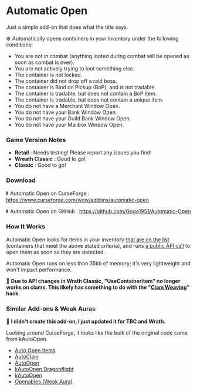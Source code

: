 # Automatic Open

Just a simple add-on that does what the title says.

⚙️ Automatically opens containers in your inventory under the following conditions:

- You are not in combat (anything looted during combat will be opened as soon as combat is over).
- You are not actively trying to loot something else.
- The container is not locked.
- The container did not drop off a raid boss.
- The container is Bind on Pickup (BoP), and is not tradable.
- The container is tradable, but does not contain a BoP item.
- The container is tradable, but does not contain a unique item.
- You do not have a Merchant Window Open.
- You do not have your Bank Window Open.
- You do not have your Guild Bank Window Open.
- You do not have your Mailbox Window Open.

### Game Version Notes

- **Retail** : Needs testing! Please report any issues you find!
- **Wreath Classic** : Good to go!
- **Classic** : Good to go!

### Download

⏬ Automatic Open on CurseForge : https://www.curseforge.com/wow/addons/automatic-open

⏬ Automatic Open on GitHub : https://github.com/Gogo1951/Automatic-Open

### How It Works

Automatic Open looks for items in your inventory [that are on the list](https://github.com/Gogo1951/Automatic-Open/blob/main/Automatic-Open.lua#L7) (containers that meet the above stated criteria), and runs [a public API call](https://wowpedia.fandom.com/wiki/API_C_Container.UseContainerItem) to open them as soon as they are detected. 

Automatic Open runs on less than 35kb of memory; it's very lightweight and won't impact performance. 

🚫 **Due to API changes in Wrath Classic, "UseContainerItem" no longer works on clams. This likely has something to do with the "[Clam Weaving](https://www.youtube.com/watch?v=h3YO7jeoOWs)" hack.**

### Similar Add-ons & Weak Auras

👏 **I didn't create this add-on, I just updated it for TBC and Wrath.**

Looking around CurseForge, it looks like the bulk of the original code came from kAutoOpen.

- [Auto Open Items](https://www.curseforge.com/wow/addons/auto-open-items)
- [AutoClam](https://www.curseforge.com/wow/addons/autoclam)
- [AutoOpen](https://www.curseforge.com/wow/addons/autoopen)
- [kAutoOpen Dragonflight](https://www.curseforge.com/wow/addons/kautoopen-dragonflight)
- [kAutoOpen](https://www.curseforge.com/wow/addons/kautoopen)
- [Openables (Weak Aura)](https://wago.io/gtRVJZetK)
